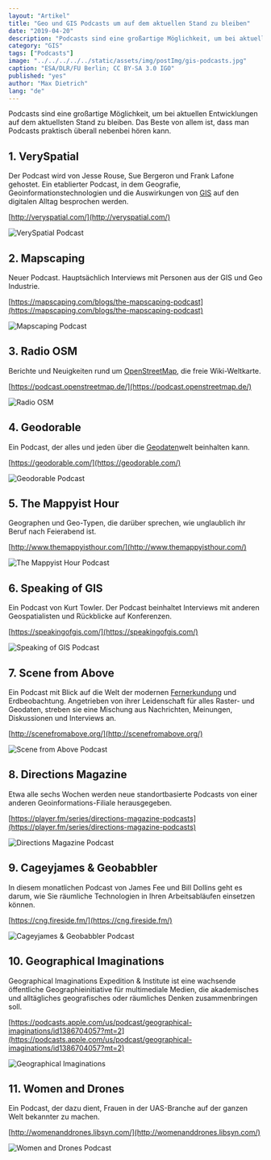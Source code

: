 ```yaml
---
layout: "Artikel"
title: "Geo und GIS Podcasts um auf dem aktuellen Stand zu bleiben"
date: "2019-04-20"
description: "Podcasts sind eine großartige Möglichkeit, um bei aktuellen Entwicklungen auf dem aktuellsten Stand zu bleiben. Das Beste von allem ist, dass man Podcasts praktisch überall nebenbei hören kann."
category: "GIS"
tags: ["Podcasts"]
image: "../../../../../static/assets/img/postImg/gis-podcasts.jpg"
caption: "ESA/DLR/FU Berlin; CC BY-SA 3.0 IGO"
published: "yes"
author: "Max Dietrich"
lang: "de"
---
```


Podcasts sind eine großartige Möglichkeit, um bei aktuellen Entwicklungen auf dem aktuellsten Stand zu bleiben. Das Beste von allem ist, dass man Podcasts praktisch überall nebenbei hören kann.

## 1\. VerySpatial

Der Podcast wird von Jesse Rouse, Sue Bergeron und Frank Lafone gehostet. Ein etablierter Podcast, in dem Geografie, Geoinformationstechnologien und die Auswirkungen von [GIS](/gis/was-ist-gis "Was ist GIS") auf den digitalen Alltag besprochen werden.

[http://veryspatial.com/](http://veryspatial.com/)

![VerySpatial Podcast](VSLogo_Small_400x400.jpg "VerySpatial")

## 2\. Mapscaping

Neuer Podcast. Hauptsächlich Interviews mit Personen aus der GIS und Geo Industrie.

[https://mapscaping.com/blogs/the-mapscaping-podcast](https://mapscaping.com/blogs/the-mapscaping-podcast)

![Mapscaping Podcast](/gedY7m5O_400x400.jpg "Mapscaping")

## 3\. Radio OSM

Berichte und Neuigkeiten rund um [OpenStreetMap](http://openstreetmap.de), ​die freie Wiki-Weltkarte.

[https://podcast.openstreetmap.de/](https://podcast.openstreetmap.de/)

![Radio OSM](podcast-e1557674429764-150x150.png)

## 4\. Geodorable

Ein Podcast, der alles und jeden über die [Geodaten](/geodaten-was-sind-geodaten)welt beinhalten kann.

[https://geodorable.com/](https://geodorable.com/)

![Geodorable Podcast](index.jpg "Geodorable")

## 5\. The Mappyist Hour

Geographen und Geo-Typen, die darüber sprechen, wie unglaublich ihr Beruf nach Feierabend ist.

[http://www.themappyisthour.com/](http://www.themappyisthour.com/)

![The Mappyist Hour Podcast](F_739vLb_400x400.jpg "The Mappyist Hour")

## 6\. Speaking of GIS

Ein Podcast von Kurt Towler. Der Podcast beinhaltet Interviews mit anderen Geospatialisten und Rückblicke auf Konferenzen.

[https://speakingofgis.com/](https://speakingofgis.com/)

![Speaking of GIS Podcast](ltcN4uOG_400x400.jpg "Speaking of GIS")

## 7\. Scene from Above

Ein Podcast mit Blick auf die Welt der modernen [Fernerkundung](/tags/fernerkundung) und Erdbeobachtung. Angetrieben von ihrer Leidenschaft für alles Raster- und Geodaten, streben sie eine Mischung aus Nachrichten, Meinungen, Diskussionen und Interviews an.

[http://scenefromabove.org/](http://scenefromabove.org/)

![Scene from Above Podcast](XIxrl16S_400x400.jpg "Scene from Above")

## 8\. Directions Magazine

Etwa alle sechs Wochen werden neue standortbasierte Podcasts von einer anderen Geoinformations-Filiale herausgegeben.

[https://player.fm/series/directions-magazine-podcasts](https://player.fm/series/directions-magazine-podcasts)

![Directions Magazine Podcast](VrHWMDgk_400x400.jpg "Directions Magazine ")

## 9\. Cageyjames & Geobabbler

In diesem monatlichen Podcast von James Fee und Bill Dollins geht es darum, wie Sie räumliche Technologien in Ihren Arbeitsabläufen einsetzen können.

[https://cng.fireside.fm/](https://cng.fireside.fm/)

![Cageyjames & Geobabbler Podcast](cagey.png "Cageyjames & Geobabbler")

## 10\. Geographical Imaginations

Geographical Imaginations Expedition & Institute ist eine wachsende öffentliche Geographieinitiative für multimediale Medien, die akademisches und alltägliches geografisches oder räumliches Denken zusammenbringen soll.

[https://podcasts.apple.com/us/podcast/geographical-imaginations/id1386704057?mt=2](https://podcasts.apple.com/us/podcast/geographical-imaginations/id1386704057?mt=2)

![Geographical Imaginations](170x170bb.jpg)

## 11\. Women and Drones

Ein Podcast, der dazu dient, Frauen in der UAS-Branche auf der ganzen Welt bekannter zu machen.

[http://womenanddrones.libsyn.com/](http://womenanddrones.libsyn.com/)

![Women and Drones Podcast](nCObdGxO_400x400.jpg "Women and Drones")